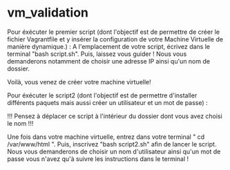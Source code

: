 # vm_validation
Pour éxécuter le premier script (dont l'objectif est de permettre de créer le fichier Vagrantfile et y insérer la configuration de votre Machine Virtuelle de manière dynamique.) : A l'emplacement de votre script, écrivez dans le terminal "bash script.sh". Puis, laissez vous guider ! Nous vous demanderons notamment de choisir une adresse IP ainsi qu'un nom de dossier.

Voilà, vous venez de créer votre machine virtuelle!


Pour éxécuter le script2 (dont l'objectif est de permettre d'installer différents paquets mais aussi créer un utilisateur et un mot de passe) :

!!! Pensez à déplacer ce script à l'intérieur du dossier dont vous avez choisi le nom !!!

Une fois dans votre machine virtuelle, entrez dans votre terminal " cd /var/www/html ". Puis, inscrivez "bash script2.sh" afin de lancer le script. Nous vous demanderons de choisir un nom d'utilisateur ainsi qu'un mot de passe vous n'avez qu'à suivre les instructions dans le terminal !


